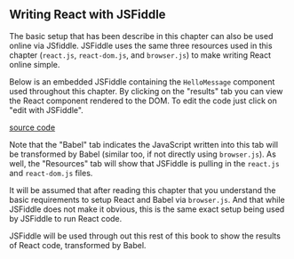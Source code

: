 ## Writing React with JSFiddle

The basic setup that has been describe in this chapter can also be used online via JSfiddle. JSFiddle uses the same three resources used in this chapter (`react.js`, `react-dom.js`, and `browser.js`) to make writing React online  simple.

Below is an embedded JSFiddle containing the `HelloMessage` component used throughout this chapter. By clicking on the "results" tab you can view the React component rendered to the DOM. To edit the code just click on "edit with JSFiddle".

[source code](https://jsfiddle.net/bvpe4j39/)

Note that the "Babel" tab indicates the JavaScript written into this tab will be transformed by Babel (similar too, if not directly using `browser.js`). As well, the "Resources" tab will show that JSFiddle is pulling in the `react.js` and `react-dom.js` files.

It will be assumed that after reading this chapter that you understand the basic requirements to setup React and Babel via `browser.js`. And that while JSFiddle does not make it obvious, this is the same exact setup being used by JSFiddle to run React code.

JSFiddle will be used through out this rest of this book to show the results of React code, transformed by Babel.
